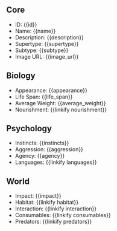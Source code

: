 ## Core
- <span class="text-field" data-tooltip="Text">ID</span>: {{id}}
- <span class="text-field" data-tooltip="Text">Name</span>: {{name}}
- <span class="text-field" data-tooltip="Text">Description</span>: {{description}}
- <span class="text-field" data-tooltip="Text">Supertype</span>: {{supertype}}
- <span class="text-field" data-tooltip="Text">Subtype</span>: {{subtype}}
- <span class="text-field" data-tooltip="Text">Image URL</span>: {{image_url}}

## Biology
- <span class="text-field" data-tooltip="Text">Appearance</span>: {{appearance}}
- <span class="number-field" data-tooltip="Number">Life Span</span>: {{life_span}}
- <span class="number-field" data-tooltip="Number">Average Weight</span>: {{average_weight}}
- <span class="multi-link-field" data-tooltip="Multi Species">Nourishment</span>: {{linkify nourishment}}

## Psychology
- <span class="text-field" data-tooltip="Text">Instincts</span>: {{instincts}}
- <span class="number-field" data-tooltip="Number">Aggression</span>: {{aggression}}
- <span class="text-field" data-tooltip="Text">Agency</span>: {{agency}}
- <span class="multi-link-field" data-tooltip="Multi Language">Languages</span>: {{linkify languages}}

## World
- <span class="text-field" data-tooltip="Text">Impact</span>: {{impact}}
- <span class="multi-link-field" data-tooltip="Multi Location">Habitat</span>: {{linkify habitat}}
- <span class="multi-link-field" data-tooltip="Multi Phenomenon">Interaction</span>: {{linkify interaction}}
- <span class="multi-link-field" data-tooltip="Multi Construct">Consumables</span>: {{linkify consumables}}
- <span class="reverse-link-field" data-tooltip="Multi Species">Predators</span>: {{linkify predators}}
